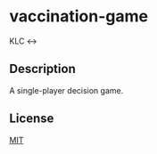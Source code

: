 # vaccination-game
KLC <->

## Description

A single-player decision game.

## License

[MIT](LICENSE)
